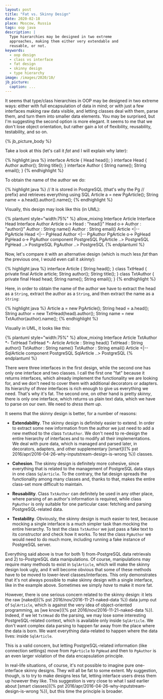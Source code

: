 ```yaml
---
layout: post
title: "Fat vs. Skinny Design"
date: 2020-02-18
place: Moscow, Russia
tags: oop java
description: |
  Type hierarchies may be designed in two extreme
  approaches, making them either very extendable and
  reusable, or not.
keywords:
  - oop design
  - class vs interface
  - fat design
  - skinny design
  - type hierarchy
image: /images/2020/10/
jb_picture:
  caption: ...
---
```


It seems that type/class hierarchies in OOP may be designed in two
extreme ways: either with full encapsulation of data in mind; or with just a few
interfaces making raw data visible, and letting classes deal with them, parse them,
and turn them into smaller data elements. You may be surprised, but I'm
suggesting the second option is more elegant. It seems to me that we don't
lose object orientation, but rather gain a lot of flexibility, reusability, testability,
and so on.

<!--more-->

{% jb_picture_body %}

Take a look at this (let's call it _fat_ and I will explain why later):

{% highlight java %}
interface Article {
  Head head();
}
interface Head {
  Author author();
  String title();
}
interface Author {
  String name();
  String email();
}
{% endhighlight %}

To obtain the name of the author we do:

{% highlight java %}
// It is stored in PostgreSQL (that's why the Pg
// prefix) and retrieves everything using SQL
Article a = new PgArticle();
String name = a.head().author().name();
{% endhighlight %}

Visually, this design may look like this (in UML):

{% plantuml style="width:75%" %}
allow_mixing
Interface Article
Interface Head
Interface Author
Article o-> Head : "head()"
Head o-> Author : "author()"
Author : String name()
Author : String email()
Article <|-- PgArticle
Head <|-- PgHead
Author <|-- PgAuthor
PgArticle o-> PgHead
PgHead o-> PgAuthor
component PostgreSQL
PgArticle ..> PostgreSQL
PgHead ..> PostgreSQL
PgAuthor ..> PostgreSQL
{% endplantuml %}

Now, let's compare it with an alternative design (which is much less
_fat_ than the previous one, I would even call it _skinny_):

{% highlight java %}
interface Article {
  String head();
}
class TxtHead {
  private final Article article;
  String author();
  String title();
}
class TxtAuthor {
  private final Head head;
  String name();
  String email();
}
{% endhighlight %}

Here, in order to obtain the name of the author we have to extract
the head as a `String`, extract the author as a `String`, and then
extract the name as a `String`:

{% highlight java %}
Article a = new PgArticle();
String head = a.head();
String author = new TxtHead(head).author();
String name = new TxtAuthor(author).name();
{% endhighlight %}

Visually in UML, it looks like this:

{% plantuml style="width:75%" %}
allow_mixing
Interface Article
TxtAuthor *- TxtHead
TxtHead *- Article
Article : String head()
TxtHead : String author()
TxtAuthor : String name()
TxtAuthor : String email()
Article <|-- SqlArticle
component PostgreSQL
SqlArticle ..> PostgreSQL
{% endplantuml %}

There were three interfaces in the first design, while the second one
has only one interface and two classes. I call the first one "fat" because
it returns interfaces, which already implement the functionality we are
looking for, and we don't need to cover them with additional decorators
or adapters. Its hierarchy of _three_ interfaces is rich enough to give
us everything we need. That's why it's fat. The second one, on other hand
is pretty _skinny_, there is only one interface, which returns us plain
text data, which we have to parse on our own. We need to _dress them up_.

It seems that the skinny design is better, for a number of reasons:

* **Extendability**.
  The skinny design is definitely easier to extend. In order
  to extract some new information from the author we just need to add a new
  method to the class `TxtAuthor`. We don't need to re-design the entire hierarchy
  of interfaces and to modify all their implementations. We deal with pure data,
  which is managed and parsed later, in decorators, adapters, and other
  supplementary [smart]({% pst 2016/apr/2016-04-26-why-inputstream-design-is-wrong %}) classes.

* **Cohesion**.
  The skinny design is definitely more cohesive, since everything that is
  related to the management of PostgreSQL data stays in one class `SqlArticle`. To the contrary,
  the fat design spreads the functionality among many classes and, thanks to that,
  makes the entire class-set more difficult to maintain.

* **Reusability**.
  Class `TxtAuthor` can definitely be used in any other place, where
  parsing of an author's information is required, while class `PgAuthor` is
  only suitable for one particular case: fetching and parsing
  PostgreSQL-related data.

* **Testability**.
  Obviously, the skinny design is much easier to test, because mocking
  a single interface is a much simpler task than mocking the entire
  hierarchy. To test the class `TxtAuthor` we just pass a fake text to
  its constructor and check how it works. To test the class `PgAuthor` we
  would need to do much more, including running a fake instance of PostgreSQL server.

Everything said above is true for both 1) from-PostgreSQL data retrievals
and 2) to-PostgreSQL data manipulations. Of course, manipulations may
require many methods to exist in `SqlArticle`, which will make the skinny
design look ugly, and it will become obvious that some of these methods
have to be moved to lower-level classes/interfaces. This only demonstrates
that it's not always possible to make skinny design with a single interface,
like in the example above. Sometimes we simply _have_ to make it more fat.

However, there is one serious concern related to the skinny design: it lets
the raw [naked]({% pst 2016/nov/2016-11-21-naked-data %})
data jump out of `SqlArticle`, which is against the very idea
of object-oriented programming, as
[we know]({% pst 2016/nov/2016-11-21-naked-data %}). Indeed, if we let
`TxtHead` do the parsing, we may lose some interesting PostgreSQL-related
context, which is available only inside `SqlArticle`. We don't want
complex data parsing to happen far away from the place where the data
is born. We want everything data-related to happen where the data lives:
inside `SqlArticle`.

This is a valid concern, but letting PostgreSQL-related information (like connection
settings) move from `PgArticle` to `PgHead` and then to `PgAuthor` is an even
larger violation of the data encapsulation principle.

In real-life situations, of course, it's not possible to imagine pure
one-interface skinny designs. They will all be fat to some extent. My suggestion, though,
is to try to make designs less fat, letting interface users
dress them up however they like. This suggestion is very close to
what I said earlier about [smart classes]({% pst 2016/apr/2016-04-26-why-inputstream-design-is-wrong %}),
but this time the principle is broader.
